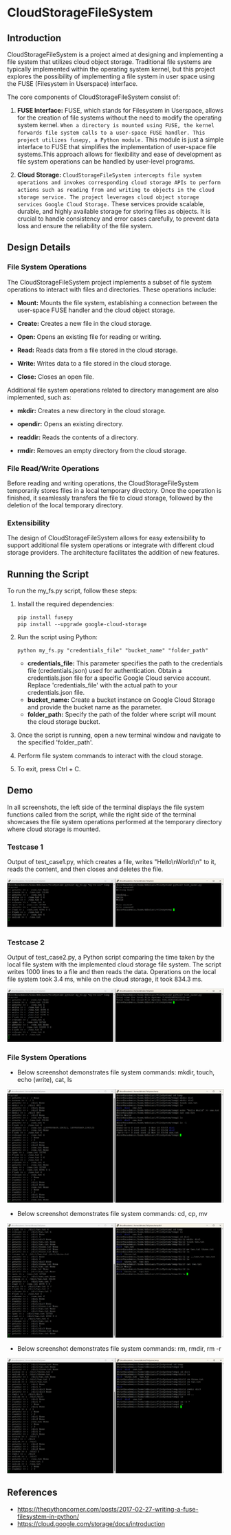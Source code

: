 # CloudStorageFileSystem

## Introduction

CloudStorageFileSystem is a project aimed at designing and implementing a file system that utilizes cloud object storage. Traditional file systems are typically implemented within the operating system kernel, but this project explores the possibility of implementing a file system in user space using the FUSE (Filesystem in Userspace) interface.

The core components of CloudStorageFileSystem consist of:

1. **FUSE Interface:** FUSE, which stands for Filesystem in Userspace, allows for the creation of file systems without the need to modify the operating system kernel. ```When a directory is mounted using FUSE, the kernel forwards file system calls to a user-space FUSE handler. This project utilizes fusepy, a Python module.``` This module is just a simple interface to FUSE that simplifies the implementation of user-space file systems.This approach allows for flexibility and ease of development as file system operations can be handled by user-level programs.

2. **Cloud Storage:** ```CloudStorageFileSystem intercepts file system operations and invokes corresponding cloud storage APIs to perform actions such as reading from and writing to objects in the cloud storage service. The project leverages cloud object storage services Google Cloud Storage.``` These services provide scalable, durable, and highly available storage for storing files as objects. It is crucial to handle consistency and error cases carefully, to prevent data loss and ensure the reliability of the file system.

## Design Details

### File System Operations

The CloudStorageFileSystem project implements a subset of file system operations to interact with files and directories. These operations include:

- **Mount:** Mounts the file system, establishing a connection between the user-space FUSE handler and the cloud object storage.
  
- **Create:** Creates a new file in the cloud storage.
  
- **Open:** Opens an existing file for reading or writing.
  
- **Read:** Reads data from a file stored in the cloud storage.
  
- **Write:** Writes data to a file stored in the cloud storage.
  
- **Close:** Closes an open file.

Additional file system operations related to directory management are also implemented, such as:

- **mkdir:** Creates a new directory in the cloud storage.
  
- **opendir:** Opens an existing directory.
  
- **readdir:** Reads the contents of a directory.
  
- **rmdir:** Removes an empty directory from the cloud storage.

### File Read/Write Operations

Before reading and writing operations, the CloudStorageFileSystem temporarily stores files in a local temporary directory. Once the operation is finished, it seamlessly transfers the file to cloud storage, followed by the deletion of the local temporary directory.


### Extensibility

The design of CloudStorageFileSystem allows for easy extensibility to support additional file system operations or integrate with different cloud storage providers. The architecture facilitates the addition of new features.

## Running the Script

To run the my_fs.py script, follow these steps:

1. Install the required dependencies:
    ```
    pip install fusepy
    pip install --upgrade google-cloud-storage
    ```

2. Run the script using Python:
    ```
    python my_fs.py "credentials_file" "bucket_name" "folder_path"
    ```
    - **credentials_file:** This parameter specifies the path to the credentials file (credentials.json) used for authentication. Obtain a credentials.json file for a specific Google Cloud service account. Replace 'credentials_file' with the actual path to your credentials.json file.
    - **bucket_name:** Create a bucket instance on Google Cloud Storage and provide the bucket name as the parameter.
    - **folder_path:** Specify the path of the folder where script will mount the cloud storage bucket.

3. Once the script is running, open a new terminal window and navigate to the specified 'folder_path'.

4. Perform file system commands to interact with the cloud storage.

5. To exit, press Ctrl + C.

## Demo

In all screenshots, the left side of the terminal displays the file system functions called from the script, while the right side of the terminal showcases the file system operations performed at the temporary directory where cloud storage is mounted.

### Testcase 1
Output of test_case1.py, which creates a file, writes "Hello\nWorld\n" to it, reads the content, and then closes and deletes the file.

![Testcase 1](images/image1.png)

### Testcase 2
Output of test_case2.py, a Python script comparing the time taken by the local file system with the implemented cloud storage file system. The script writes 1000 lines to a file and then reads the data. Operations on the local file system took 3.4 ms, while on the cloud storage, it took 834.3 ms.

![Testcase 2](images/image2.png)

### File System Operations

- Below screenshot demonstrates file system commands: mkdir, touch, echo (write), cat, ls

![File System Operations](images/image3.png)

- Below screenshot demonstrates file system commands: cd, cp, mv

![File System Operations](images/image4.png)

- Below screenshot demonstrates file system commands: rm, rmdir, rm -r

![File System Operations](images/image5.png)



## References

- https://thepythoncorner.com/posts/2017-02-27-writing-a-fuse-filesystem-in-python/ 
- https://cloud.google.com/storage/docs/introduction







